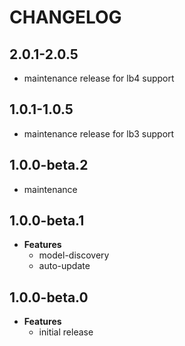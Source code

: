 # CHANGELOG

## 2.0.1-2.0.5

* maintenance release for lb4 support

## 1.0.1-1.0.5

* maintenance release for lb3 support

## 1.0.0-beta.2

* maintenance

## 1.0.0-beta.1

* **Features**
  * model-discovery
  * auto-update

## 1.0.0-beta.0

* **Features**
  * initial release
